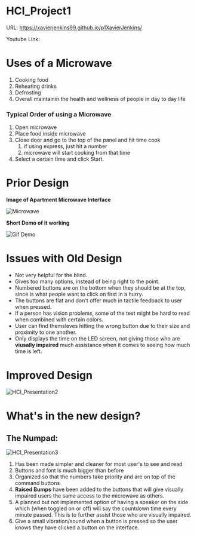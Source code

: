 
# HCI_Project1

URL: https://xavierjenkins99.github.io/p1XavierJenkins/

Youtube Link:

# Uses of a Microwave

1. Cooking food
2. Reheating drinks
3. Defrosting
4. Overall maintainin the health and wellness of people in day to day life
### Typical Order of using a Microwave
 1. Open microwave
 2. Place food inside microwave
 3. Close door and go to the top of the panel and hit time cook
      1. if using express, just hit a number 
      2. microwave will start cooking from that time
 4. Select a certain time and click Start.

# Prior Design

**Image of Apartment Microwave Interface**

![Microwave](https://github.com/xavierjenkins99/p1XavierJenkins/blob/main/ApartmentMicrowave.jpg)

**Short Demo of it working**

![Gif Demo](https://github.com/xavierjenkins99/p1XavierJenkins/blob/main/ApartmentMicrowaveDemo.gif)

# Issues with Old Design

* Not very helpful for the blind.
* Gives too many options, instead of being right to the point.
* Numbered buttons are on the bottom when they should be at the top, since
  is what people want to click on first in a hurry.
* The buttons are flat and don't offer much in tactile feedback to user when pressed.
* If a person has vision problems, some of the text might be hard to read when combined with certain colors.
* User can find themsleves hitting the wrong button due to their size and proximity to one another.
* Only displays the time on the LED screen, not giving those who are **viusally impaired** much assistance when it comes to seeing how much time is left.


# Improved Design

![HCI_Presentation2](https://user-images.githubusercontent.com/47511017/109450946-d74b4880-7a11-11eb-94e4-9bd2c82fd6c7.png)


# What's in the new design?

## The Numpad:
 ![HCI_Presentation3](https://user-images.githubusercontent.com/47511017/109451034-1f6a6b00-7a12-11eb-9f74-5afd5019a2cc.png)
 
1. Has been made simpler and cleaner for most user's to see and read
2. Buttons and font is much bigger than before
3. Organized so that the numbers take priority and are on top of the command buttons
4. **Raised Bumps** have been added to the buttons that will give visually impaired users the same access to the microwave as others.
5. A planned but not implemented option of having a speaker on the side which (when toggled on or off) will say the countdown time every minute passed. This is to further assist those who are visually impaired.
6. Give a small vibration/sound when a button is pressed so the user knows they have clicked a button on the interface.





